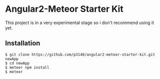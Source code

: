 # Angular2-Meteor Starter Kit
This project is in a very experimental stage so i don't recommend using it yet.

## Installation
`$ git clone https://github.com/p3140/angular2-meteor-starter-kit.git newApp`
<br>
`$ cd newApp`
<br>
`$ meteor npm install`
<br>
`$ meteor`